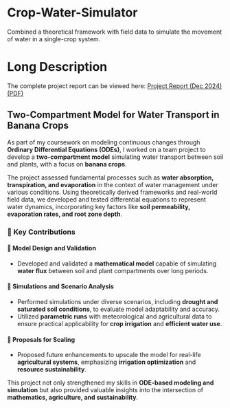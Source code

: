 # Crop-Water-Simulator
Combined a theoretical framework with field data to simulate the movement of water in a single-crop system.

# Long Description

The complete project report can be viewed here: [Project Report (Dec 2024) (PDF)](docs/ODE%20Project%20–%2006-12-2024%200023%20hours.pdf)

## Two-Compartment Model for Water Transport in Banana Crops

As part of my coursework on modeling continuous changes through **Ordinary Differential Equations (ODEs)**, I worked on a team project to develop a **two-compartment model** simulating water transport between soil and plants, with a focus on **banana crops**.

The project assessed fundamental processes such as **water absorption, transpiration, and evaporation** in the context of water management under various conditions. Using theoretically derived frameworks and real-world field data, we developed and tested differential equations to represent water dynamics, incorporating key factors like **soil permeability, evaporation rates, and root zone depth**.

### 🔹 Key Contributions  

#### 📌 Model Design and Validation  
- Developed and validated a **mathematical model** capable of simulating **water flux** between soil and plant compartments over long periods.  

#### 📌 Simulations and Scenario Analysis  
- Performed simulations under diverse scenarios, including **drought and saturated soil conditions**, to evaluate model adaptability and accuracy.  
- Utilized **parametric runs** with meteorological and agricultural data to ensure practical applicability for **crop irrigation** and **efficient water use**.  

#### 📌 Proposals for Scaling  
- Proposed future enhancements to upscale the model for real-life **agricultural systems**, emphasizing **irrigation optimization** and **resource sustainability**.  

This project not only strengthened my skills in **ODE-based modeling and simulation** but also provided valuable insights into the intersection of **mathematics, agriculture, and sustainability**.
